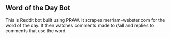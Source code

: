 ## Word of the Day Bot

This is Reddit bot built using PRAW. It scrapes merriam-webster.com for the word of the day. It then watches comments made to r/all and replies to comments that use the word.
